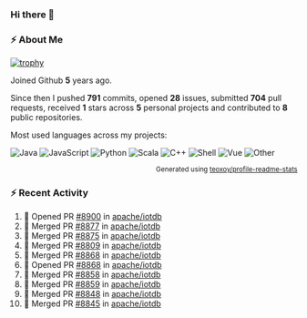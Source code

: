 ### Hi there 👋

### :zap: About Me

[![trophy](https://github-profile-trophy.vercel.app/?username=HTHou&theme=onedark)](https://github.com/ryo-ma/github-profile-trophy)
   
Joined Github **5** years ago.

Since then I pushed **791** commits, opened **28** issues, submitted **704** pull requests, received **1** stars across **5** personal projects and contributed to **8** public repositories.

Most used languages across my projects:

![Java](https://img.shields.io/static/v1?style=flat-square&label=%E2%A0%80&color=555&labelColor=%23b07219&message=Java%EF%B8%B194.4%25)
![JavaScript](https://img.shields.io/static/v1?style=flat-square&label=%E2%A0%80&color=555&labelColor=%23f1e05a&message=JavaScript%EF%B8%B11.4%25)
![Python](https://img.shields.io/static/v1?style=flat-square&label=%E2%A0%80&color=555&labelColor=%233572A5&message=Python%EF%B8%B10.7%25)
![Scala](https://img.shields.io/static/v1?style=flat-square&label=%E2%A0%80&color=555&labelColor=%23c22d40&message=Scala%EF%B8%B10.6%25)
![C++](https://img.shields.io/static/v1?style=flat-square&label=%E2%A0%80&color=555&labelColor=%23f34b7d&message=C%2B%2B%EF%B8%B10.6%25)
![Shell](https://img.shields.io/static/v1?style=flat-square&label=%E2%A0%80&color=555&labelColor=%2389e051&message=Shell%EF%B8%B10.4%25)
![Vue](https://img.shields.io/static/v1?style=flat-square&label=%E2%A0%80&color=555&labelColor=%2341b883&message=Vue%EF%B8%B10.3%25)
![Other](https://img.shields.io/static/v1?style=flat-square&label=%E2%A0%80&color=555&labelColor=%23ededed&message=Other%EF%B8%B11.2%25)

<p align="right"><sub>Generated using <a href="https://github.com/marketplace/actions/profile-readme-stats">teoxoy/profile-readme-stats</a></sub></p>


<!--![](https://github.com/HTHou/HTHou/blob/output/github-contribution-grid-snake.svg)-->

<!--![Haonan Hou's github stats](https://github-readme-stats.vercel.app/api?username=HTHou&count_private=true&show_icons=true&theme=onedark)-->

<!--![Haonan Hou's wakatime stats](https://github-readme-stats.vercel.app/api/wakatime?username=HTHou&layout=compact&theme=onedark)-->

<!--![Top Langs](https://github-readme-stats.vercel.app/api/top-langs/?username=HTHou&theme=onedark&layout=compact)-->

### :zap: Recent Activity
<!--START_SECTION:activity-->
1. 💪 Opened PR [#8900](https://github.com/apache/iotdb/pull/8900) in [apache/iotdb](https://github.com/apache/iotdb)
2. 🎉 Merged PR [#8877](https://github.com/apache/iotdb/pull/8877) in [apache/iotdb](https://github.com/apache/iotdb)
3. 🎉 Merged PR [#8875](https://github.com/apache/iotdb/pull/8875) in [apache/iotdb](https://github.com/apache/iotdb)
4. 🎉 Merged PR [#8809](https://github.com/apache/iotdb/pull/8809) in [apache/iotdb](https://github.com/apache/iotdb)
5. 🎉 Merged PR [#8868](https://github.com/apache/iotdb/pull/8868) in [apache/iotdb](https://github.com/apache/iotdb)
6. 💪 Opened PR [#8868](https://github.com/apache/iotdb/pull/8868) in [apache/iotdb](https://github.com/apache/iotdb)
7. 🎉 Merged PR [#8858](https://github.com/apache/iotdb/pull/8858) in [apache/iotdb](https://github.com/apache/iotdb)
8. 🎉 Merged PR [#8859](https://github.com/apache/iotdb/pull/8859) in [apache/iotdb](https://github.com/apache/iotdb)
9. 🎉 Merged PR [#8848](https://github.com/apache/iotdb/pull/8848) in [apache/iotdb](https://github.com/apache/iotdb)
10. 🎉 Merged PR [#8845](https://github.com/apache/iotdb/pull/8845) in [apache/iotdb](https://github.com/apache/iotdb)
<!--END_SECTION:activity-->

<!--
**HTHou/HTHou** is a ✨ _special_ ✨ repository because its `README.md` (this file) appears on your GitHub profile.

Here are some ideas to get you started:

- 🔭 I’m currently working on ...
- 🌱 I’m currently learning ...
- 👯 I’m looking to collaborate on ...
- 🤔 I’m looking for help with ...
- 💬 Ask me about ...
- 📫 How to reach me: ...
- 😄 Pronouns: ...
- ⚡ Fun fact: ...
-->
